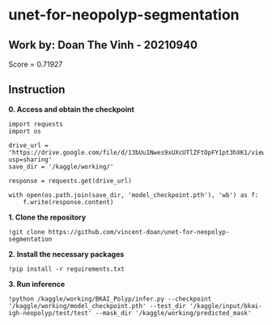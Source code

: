 # unet-for-neopolyp-segmentation

## Work by: Doan The Vinh - 20210940
Score = 0.71927

## Instruction

**0. Access and obtain the checkpoint**
```
import requests
import os

drive_url = 'https://drive.google.com/file/d/13bUu1Nwes9xUXcUTlZFtOpFY1pt3hXK1/view?usp=sharing'
save_dir = '/kaggle/working/'

response = requests.get(drive_url)

with open(os.path.join(save_dir, 'model_checkpoint.pth'), 'wb') as f:
    f.write(response.content)
```

**1. Clone the repository**
```
!git clone https://github.com/vincent-doan/unet-for-neopolyp-segmentation
```

**2. Install the necessary packages**
```
!pip install -r requirements.txt
```

**3. Run inference**
```
!python /kaggle/working/BKAI_Polyp/infer.py --checkpoint '/kaggle/working/model_checkpoint.pth' --test_dir '/kaggle/input/bkai-igh-neopolyp/test/test' --mask_dir '/kaggle/working/predicted_mask'
```